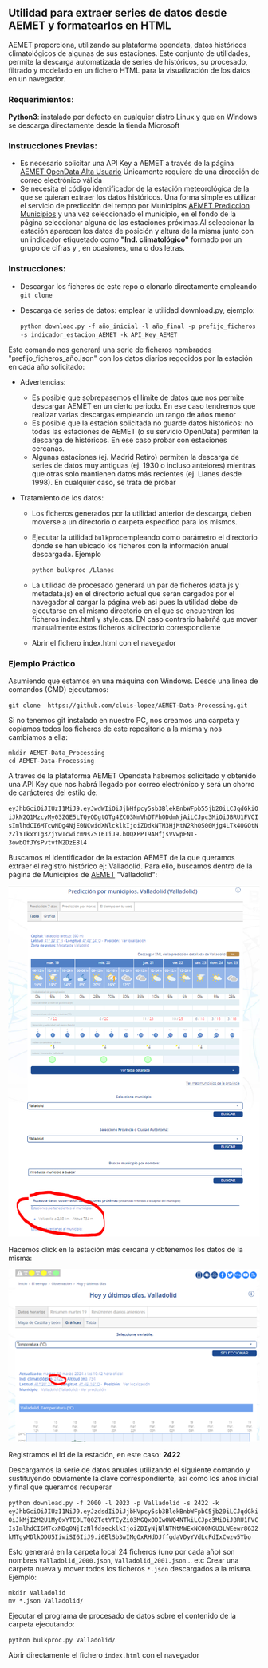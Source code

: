 ## Utilidad para extraer series de datos desde AEMET y formatearlos en HTML

AEMET proporciona, utilizando su plataforma opendata, datos históricos climatológicos de algunas de sus estaciones. Este conjunto de utilidades, permite la descarga automatizada de series de históricos, su procesado, filtrado y  modelado en un fichero HTML para la visualización de los datos en un navegador.

### Requerimientos:

**Python3**: instalado por defecto en cualquier distro Linux y que en Windows se descarga directamente desde la tienda Microsoft

### Instrucciones Previas:
- Es necesario solicitar una API Key a AEMET a través de la página [AEMET OpenData Alta Usuario](https://opendata.aemet.es/centrodedescargas/altaUsuario?) Únicamente requiere de una dirección de correo electrónico válida
- Se necesita el código identificador de la estación meteorológica de la que se quieran extraer los datos históricos. Una forma simple es utilizar el servicio de predicción del tempo por Municipios [AEMET Prediccion Municipios](https://www.aemet.es/es/eltiempo/prediccion/municipios) y una vez seleccionado el municipio, en el fondo de la página seleccionar alguna de las estaciones próximas.Al seleccionar la estación aparecen los datos de posición y altura de la misma junto con un indicador etiquetado como **"Ind. climatológico"** formado por un grupo de cifras y , en ocasiones, una o dos letras.

### Instrucciones:

- Descargar los ficheros de este repo o clonarlo directamente empleando `git clone`
- Descarga de series de datos: emplear la utilidad download.py, ejemplo:

    `python download.py -f año_inicial -l año_final -p prefijo_ficheros -s indicador_estacion_AEMET -k API_Key_AEMET`

Este comando nos generará una serie de ficheros nombrados "prefijo_ficheros_año.json" con los datos diarios regocidos por la estación en cada año solicitado:

- Advertencias:
    -  Es posible que sobrepasemos el límite de datos que nos permite descargar AEMET en un cierto periodo. En ese caso tendremos que realizar varias descargas empleando un rango de años menor
    - Es posible que la estación solicitada no guarde datos históricos: no todas las estaciones de AEMET (o su servicio OpenData) permiten la descarga de históricos. En ese caso probar con estaciones cercanas.
    - Algunas estaciones (ej. Madrid Retiro) permiten la descarga de series de datos muy antiguas (ej. 1930 o incluso anteiores) mientras que otras solo mantienen datos más recientes (ej. Llanes desde 1998). En cualquier caso, se trata de probar

- Tratamiento de los datos:
    - Los ficheros generados por la utilidad anterior de descarga, deben moverse a un directorio o carpeta específico para los mismos.
    - Ejecutar la utilidad `bulkproc`empleando como parámetro el directorio donde se han ubicado los ficheros con la información anual descargada. Ejemplo

        `python bulkproc /Llanes`

    - La utilidad de procesado generará un par de ficheros (data.js y metadata.js) en el directorio actual que serán cargados por el navegador al cargar la página web asi pues la utilidad debe de ejecutarse en el mismo directorio en el que se encuentren los ficheros index.html y style.css. EN caso contrario habrñá que mover manualmente estos ficheros aldirectorio correspondiente
    - Abrir el fichero index.html con el navegador
 
### Ejemplo Práctico
Asumiendo que estamos en una máquina con Windows. Desde una linea de comandos (CMD) ejecutamos:

`git clone  https://github.com/cluis-lopez/AEMET-Data-Processing.git`

Si no tenemos git instalado en nuestro PC, nos creamos una carpeta y copiamos todos los ficheros de este repositorio a la misma y nos cambiamos a ella:

```
mkdir AEMET-Data_Processing
cd AEMET-Data-Processing
```

A traves de la plataforma AEMET Opendata habremos solicitado y obtenido una API Key que nos habrá llegado por correo electrónico y será un chorro de carácteres del estilo de:

`eyJhbGciOiJIUzI1MiJ9.eyJwdWIiOiJjbHfpcy5sb3BlekBnbWFpb55jb20iLCJqdGkiOiJkN2Q1MzcyMy03ZGE5LTQyODgtOTg4ZC03NmVhOTFhODdmNjAiLCJpc3MiOiJBRU1FVCIsImlhdCI6MTcwNDg4NjE0NCwidXNlcklkIjoiZDdkNTM3HjMtN2RhOS00Mjg4LTk4OGQtNzZlYTkxYTg3ZjYwIcwicm9sZSI6IiJ9.bOQXPPT9AHfjsVVwpEN1-3owbOfJYsPvtvfM2DzE8l4`

Buscamos el identificador de la estación AEMET de la que queramos extraer el registro histórico ej: Valladolid. Para ello, buscamos dentro de la página de Municipios de [AEMET](https://www.aemet.es/es/eltiempo/prediccion/municipios) "Valladolid":

![Municipios AEMET](AEMET_1.PNG)

Hacemos click en la estación más cercana y obtenemos los datos de la misma:

![Estacion AEMET](AEMET_2.PNG)

Registramos el Id de la estación, en este caso: **2422**

Descargamos la serie de datos anuales utilizando el siguiente comando y sustituyendo obviamente la clave correspondiente, asi como los años inicial y final que queramos recuperar

`python download.py -f 2000 -l 2023 -p Valladolid -s 2422 -k eyJhbGciOiJIUzI1NiJ9.eyJzdsdIiOiJjbHVpcy5sb3BlekBnbWFpbC5jb20iLCJqdGkiOiJkMjI2M2U1My0xYTE0LTQ0ZTctYTEyZi03MGQxODIwOWQ4NTkiLCJpc3MiOiJBRU1FVCIsImlhdCI6MTcxMDg0NjIzNlfdsecklkIjoiZDIyNjNlNTMtMWExNC00NGU3LWEewr8632kMTgyMDlkODU5IiwiSI6IiJ9.i6ElSb3wIMgOxRHdDJffgdaVDyYVdLcFdIxCwzw5Ybo`

Esto generará en la carpeta local 24 ficheros (uno por cada año) son nombres `Valladolid_2000.json`, `Valladolid_2001.json`... etc 
Crear una carpeta nueva y mover todos los ficheros `*.json` descargados a la misma. Ejemplo:
```
mkdir Valladolid
mv *.json Valladolid/
```
Ejecutar el programa de procesado de datos sobre el contenido de la carpeta ejecutando:

`python bulkproc.py Valladolid/` 

Abrir directamente el fichero `index.html` con el navegador
